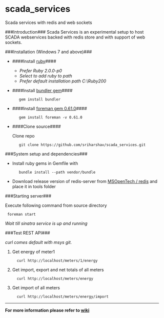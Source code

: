 scada_services
==============

Scada services with redis and web sockets

###Introduction###
Scada Services is an experimental setup to host SCADA webservices backed with redis store and with support of web sockets.

###Installation (Windows 7 and above)###

- ####Install [ruby](http://rubyinstaller.org/downloads/)####

	- *Prefer Ruby 2.0.0-p0*
	- *Select to add ruby to path*
	- *Prefer default installation path C:\Ruby200*    

- ####Install [bundler gem](https://rubygems.org/gems/bundler)####

		 gem install bundler
	
- ####Install [foreman gem 0.61.0](https://rubygems.org/gems/foreman/versions/0.61.0)####
	
		 gem install foreman -v 0.61.0
	
- ####Clone source####

	Clone repo
	
		 git clone https://github.com/sriharshav/scada_services.git
	
###System setup and dependencies###

- Install ruby gems in Gemfile with 
    
		 bundle install --path vendor/bundle

- Download release version of redis-server from [MSOpenTech / redis](https://github.com/MSOpenTech/redis/tree/2.6/bin/release)  and place it in tools folder

###Starting server###

Execute following command from source directory

	 foreman start

*Wait till sinatra service is up and running*

###Test REST API###

*curl comes default with msys git.*

1. Get energy of meter1

		 curl http://localhost/meters/1/energy

2. Get import, export and net totals of all meters

		 curl http://localhost/meters/energy

3. Get import of all meters

		 curl http://localhost/meters/energy/import

----

**For more information please refer to [wiki](https://github.com/sriharshav/scada_services/wiki)**

